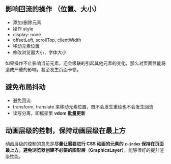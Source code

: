 

## 影响回流的操作 （位置、大小）

+ 添加/删除元素
+ 操作 style
+ display: none
+ offsetLeft, scrollTop, clientWidth
+ 移动元素位置
+ 修改浏览器大小，字体大小

如果操作不止影响当前元素，还会级联的引起其他元素的变化，那么对页面性能将造成严重的影响，甚至发生页面卡顿。



## 避免布局抖动

+ 避免回流
+ transform, translate 来移动元素位置，既不会发生重绘也不会发生回流
+ 读写分离，即框架里 **vdom 批量更新**







## 动画层级的控制，保持动画层级在最上方

动画层级的控制的意思是**尽量让需要进行 CSS 动画的元素的 `z-index` 保持在页面最上方，避免浏览器创建不必要的图形层（GraphicsLayer）**，能够很好的提升渲染性能。























